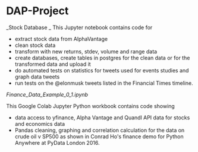 # DAP-Project

_Stock Database _
This Jupyter notebook contains code for
- extract stock data from AlphaVantage
- clean stock data
- transform with new returns, stdev, volume and range data
- create databases, create tables in postgres for the clean data or for the transformed data and upload it
- do automated tests on statistics for tweets used for events studies and graph data tweets
- run tests on the @elonmusk tweets listed in the Financial Times timeline. 


_Finance_Data_Example_0_1.ipynb_

This Google Colab Jupyter Python workbook contains code showing

- data access to yfinance, Alpha Vantage and Quandl API data for stocks and economics data
- Pandas cleaning, graphing and correlation calculation for the data on crude oil v SP500 as shown in Conrad Ho's finance demo for Python Anywhere at PyData London 2016.  

